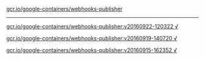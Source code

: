 [gcr.io/google-containers/webhooks-publisher](https://hub.docker.com/r/anjia0532/webhooks-publisher/tags/) 

----
[gcr.io/google-containers/webhooks-publisher:v20160922-120322 √](https://hub.docker.com/r/anjia0532/google-containers.webhooks-publisher/tags/)

[gcr.io/google-containers/webhooks-publisher:v20160919-140720 √](https://hub.docker.com/r/anjia0532/google-containers.webhooks-publisher/tags/)

[gcr.io/google-containers/webhooks-publisher:v20160915-162352 √](https://hub.docker.com/r/anjia0532/google-containers.webhooks-publisher/tags/)

